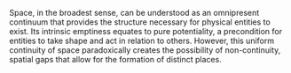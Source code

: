 
Space, in the broadest sense, can be understood as an omnipresent continuum that provides the structure necessary for physical entities to exist. Its intrinsic emptiness equates to pure potentiality, a precondition for entities to take shape and act in relation to others. However, this uniform continuity of space paradoxically creates the possibility of non-continuity, spatial gaps that allow for the formation of distinct places.

